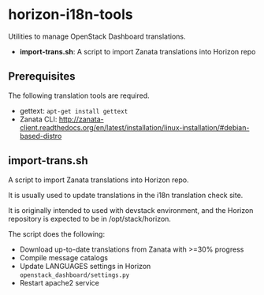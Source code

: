 horizon-i18n-tools
==================

Utilities to manage OpenStack Dashboard translations.

* **import-trans.sh**: A script to import Zanata translations into Horizon repo

Prerequisites
-------------

The following translation tools are required.

* gettext: ``apt-get install gettext``
* Zanata CLI: http://zanata-client.readthedocs.org/en/latest/installation/linux-installation/#debian-based-distro

import-trans.sh
---------------

A script to import Zanata translations into Horizon repo.

It is usually used to update translations in the i18n translation check site.

It is originally intended to used with devstack environment, and
the Horizon repository is expected to be in /opt/stack/horizon.

The script does the following:

* Download up-to-date translations from Zanata with >=30% progress
* Compile message catalogs
* Update LANGUAGES settings in Horizon ``openstack_dashboard/settings.py``
* Restart apache2 service
